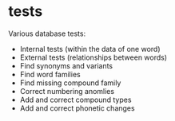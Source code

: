 # tests
Various database tests:
- Internal tests (within the data of one word)
- External tests (relationships between words)
- Find synonyms and variants
- Find word families
- Find missing compound family 
- Correct numbering anomlies
- Add and correct compound types
- Add and correct phonetic changes 
